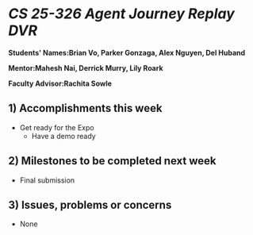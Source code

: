 # *CS 25-326 Agent Journey Replay DVR*

**Students' Names:Brian Vo, Parker Gonzaga, Alex Nguyen, Del Huband**

**Mentor:Mahesh Nai, Derrick Murry, Lily Roark**

**Faculty Advisor:Rachita Sowle**

## 1) Accomplishments this week ##
   - Get ready for the Expo
      - Have a demo ready
## 2) Milestones to be completed next week ##
   - Final submission
## 3) Issues, problems or concerns ##
   - None



